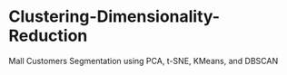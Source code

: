 # Clustering-Dimensionality-Reduction
Mall Customers Segmentation using PCA, t-SNE, KMeans, and DBSCAN
